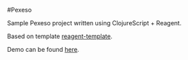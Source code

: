 #Pexeso

Sample Pexeso project written using ClojureScript + Reagent.

Based on template [reagent-template](https://github.com/reagent-project/reagent-template).

Demo can be found [here](https://cljspexeso.herokuapp.com/).